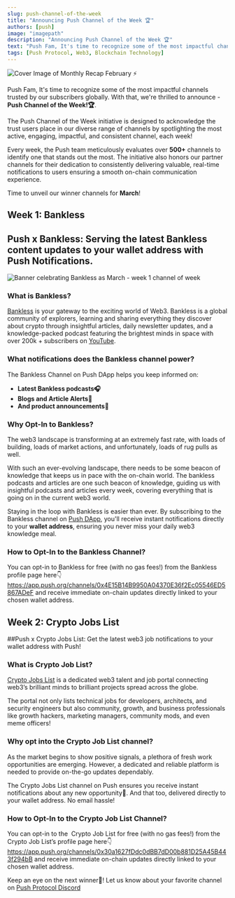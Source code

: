 ```yaml
---
slug: push-channel-of-the-week
title: "Announcing Push Channel of the Week 🏆"
authors: [push]
image: "imagepath"
description: "Announcing Push Channel of the Week 🏆"
text: "Push Fam, It's time to recognize some of the most impactful channels trusted by our subscribers globally. With that, we're thrilled to announce - Push Channel of the Week!"
tags: [Push Protocol, Web3, Blockchain Technology]
---
```

![Cover Image of Monthly Recap February ⚡](imagepath)

<!--truncate-->
Push Fam, It's time to recognize some of the most impactful channels trusted by our subscribers globally. With that, we're thrilled to announce - **Push Channel of the Week!🏆**.

The Push Channel of the Week initiative is designed to acknowledge the trust users place in our diverse range of channels by spotlighting the most active, engaging, impactful, and consistent channel, each week!

Every week, the Push team meticulously evaluates over **500+** channels to identify one that stands out the most.
The initiative also honors our partner channels for their dedication to consistently delivering valuable, real-time notifications to users ensuring a smooth on-chain communication experience.

Time to unveil our winner channels for **March**!

## Week 1: Bankless
## Push x Bankless: Serving the latest Bankless content updates to your wallet address with Push Notifications.

![Banner celebrating Bankless as March - week 1 channel of week](./imagename.webp)

### What is Bankless?

[Bankless](https://www.bankless.com/dashboard) is your gateway to the exciting world of Web3. Bankless is a global community of explorers, learning and sharing everything they discover about crypto through insightful articles, daily newsletter updates, and a knowledge-packed podcast featuring the brightest minds in space with over 200k + subscribers on [YouTube](https://www.youtube.com/@Bankless).

### What notifications does the Bankless channel power?

The Bankless Channel on Push DApp helps you keep informed on:

- **Latest Bankless podcasts🎧**
- **Blogs and Article Alerts📰**
- **And product announcements📢**

### Why Opt-In to Bankless?

The web3 landscape is transforming at an extremely fast rate, with loads of building, loads of market actions, and unfortunately, loads of rug pulls as well.

With such an ever-evolving landscape, there needs to be some beacon of knowledge that keeps us in pace with the on-chain world. The bankless podcasts and articles are one such beacon of knowledge, guiding us with insightful podcasts and articles every week, covering everything that is going on in the current web3 world.

Staying in the loop with Bankless is easier than ever. By subscribing to the Bankless channel on [Push DApp](https://app.push.org/channels/0x4E15B14B9950A04370E36f2Ec05546ED5867ADeF), you'll receive instant notifications directly to your **wallet address**, ensuring you never miss your daily web3 knowledge meal.

### How to Opt-In to the Bankless Channel?

You can opt-in to Bankless for free (with no gas fees!) from the Bankless profile page here👇
https://app.push.org/channels/0x4E15B14B9950A04370E36f2Ec05546ED5867ADeF and receive immediate on-chain updates directly linked to your chosen wallet address.

## Week 2: Crypto Jobs List
##Push x Crypto Jobs List: Get the latest web3 job notifications to your wallet address with Push!

### What is Crypto Job List?

[Crypto Jobs List](https://cryptojobslist.com/) is a dedicated web3 talent and job portal connecting web3’s brilliant minds to brilliant projects spread across the globe.

The portal not only lists technical jobs for developers, architects, and security engineers but also community, growth, and business professionals like growth hackers, marketing managers, community mods, and even meme officers!

### Why opt into the Crypto Job List channel?

As the market begins to show positive signals, a plethora of fresh work opportunities are emerging. However, a dedicated and reliable platform is needed to provide on-the-go updates dependably.

The Crypto Jobs List channel on Push ensures you receive instant notifications about any new opportunity💼. And that too, delivered directly to your wallet address. No email hassle!

### How to Opt-In to the Crypto Job List Channel?

You can opt-in to the  Crypto Job List for free (with no gas fees!) from the Crypto Job List’s profile page here👇
https://app.push.org/channels/0x30a1627fDdc0dBB7dD00b881D25A45B443f294bB and receive immediate on-chain updates directly linked to your chosen wallet address.


Keep an eye on the next winner👀!
Let us know about your favorite channel on [Push Protocol Discord](https://discord.com/invite/pushprotocol)
